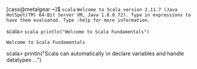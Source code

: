 [cass@metalgear ~]$ `scala`
`
Welcome to Scala version 2.11.7 (Java HotSpot(TM) 64-Bit Server VM, Java 1.8.0_72).
Type in expressions to have them evaluated.
Type :help for more information.
`

scala> ```scala println("Welcome to Scala Fundamentals")```
```
Welcome to Scala Fundamentals
```

scala> println("Scala can automatically \n declare variables and handle datatypes …")
